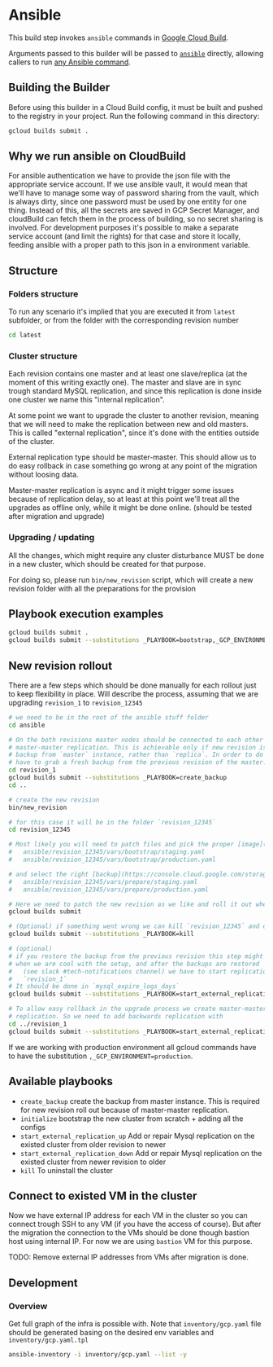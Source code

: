# Ansible

This build step invokes `ansible` commands in [Google Cloud Build][cloud-build].

Arguments passed to this builder will be passed to [`ansible`][ansible] directly, allowing callers to
run [any Ansible command][ansible-commands].

[cloud-build]: https://cloud.google.com/cloud-build

[ansible]: https://docs.ansible.com/ansible/latest/getting_started/index.html

[ansible-commands]: https://docs.ansible.com/ansible/latest/command_guide/index.html

## Building the Builder

Before using this builder in a Cloud Build config, it must be built and pushed to the registry in
your project. Run the following command in this directory:

```bash
gcloud builds submit .
```

## Why we run ansible on CloudBuild

For ansible authentication we have to provide the json file with the appropriate
service account. If we use ansible vault, it would mean that we'll have to
manage some way of password sharing from the vault, which is always dirty, since
one password must be used by one entity for one thing. Instead of this, all the
secrets are saved in GCP Secret Manager, and cloudBuild can fetch them in the
process of building, so no secret sharing is involved.
For development purposes it's possible to make a separate service account (and
limit the rights) for that case and store it locally, feeding ansible with a
proper path to this json in a environment variable.

## Structure

### Folders structure

To run any scenario it's implied that you are executed it from `latest`
subfolder, or from the folder with the corresponding revision number

```bash
cd latest
```

### Cluster structure

Each revision contains one master and at least one slave/replica (at the moment of this writing exactly one). The master and slave are in sync trough standard MySQL replication, and since this replication is done inside one cluster we name this "internal replication".

At some point we want to upgrade the cluster to another revision, meaning that we will need to make the replication between new and old masters. This is called "external replication", since it's done with the entities outside of the cluster.

External replication type should be master-master. This should allow us to do easy rollback in case something go wrong at any point of the migration without loosing data.

Master-master replication is async and it might trigger some issues because of replication delay, so at least at this point we'll treat all the upgrades as offline only, while it might be done online. (should be tested after migration and upgrade)

### Upgrading / updating

All the changes, which might require any cluster disturbance MUST be done in a
new cluster, which should be created for that purpose.

For doing so, please run `bin/new_revision` script, which will create a new
revision folder with all the preparations for the provision

## Playbook execution examples

```bash
gcloud builds submit .
gcloud builds submit --substitutions _PLAYBOOK=bootstrap,_GCP_ENVIRONMENT=production
```

## New revision rollout

There are a few steps which should be done manually for each rollout just to
keep flexibility in place. Will describe the process, assuming that we are
upgrading `revision_1` to `revision_12345`

```bash
# we need to be in the root of the ansible stuff folder
cd ansible

# On the both revisions master nodes should be connected to each other though
# master-master replication. This is achievable only if new revision is based on
# backup from `master` instance, rather than `replica`. In order to do so we
# have to grab a fresh backup from the previous revision of the master.
cd revision_1
gcloud builds submit --substitutions _PLAYBOOK=create_backup
cd ..

# create the new revision
bin/new_revision

# for this case it will be in the folder `revision_12345`
cd revision_12345

# Most likely you will need to patch files and pick the proper [image](https://console.cloud.google.com/compute/images?project=my-awesome-project&tab=images)
#   ansible/revision_12345/vars/bootstrap/staging.yaml
#   ansible/revision_12345/vars/bootstrap/production.yaml

# and select the right [backup](https://console.cloud.google.com/storage/browser/mysql-backup;tab=objects?forceOnBucketsSortingFiltering=true&project=my-awesome-project&prefix=&forceOnObjectsSortingFiltering=false&pageState=(%22StorageObjectListTable%22:(%22f%22:%22%255B%255D%22))) to restore from in files
#   ansible/revision_12345/vars/prepare/staging.yaml
#   ansible/revision_12345/vars/prepare/production.yaml

# Here we need to patch the new revision as we like and roll it out when it's ready
gcloud builds submit

# (Optional) if something went wrong we can kill `revision_12345` and deploy it again with
gcloud builds submit --substitutions _PLAYBOOK=kill

# (optional)
# if you restore the backup from the previous revision this step might be omitted.
# when we are cool with the setup, and after the backups are restored
#   (see slack #tech-notifications channel) we have to start replication with
#   `revision_1`
# It should be done in `mysql_expire_logs_days`
gcloud builds submit --substitutions _PLAYBOOK=start_external_replication_down

# To allow easy rollback in the upgrade process we create master-master
# replication. So we need to add backwards replication with
cd ../revision_1
gcloud builds submit --substitutions _PLAYBOOK=start_external_replication_up
```

If we are working with production environment all gcloud commands have to have
the substitution `,_GCP_ENVIRONMENT=production`.

## Available playbooks

* `create_backup` create the backup from master instance. This is required for
new revision roll out because of master-master replication.
* `initialize` bootstrap the new cluster from scratch + adding all the configs
* `start_external_replication_up` Add or repair Mysql replication on the existed
cluster from older revision to newer
* `start_external_replication_down` Add or repair Mysql replication on the
existed cluster from newer revision to older
* `kill` To uninstall the cluster

## Connect to existed VM in the cluster

Now we have external IP address for each VM in the cluster so you can connect
trough SSH to any VM (if you have the access of course). But after the migration
the connection to the VMs should be done though bastion host using internal IP.
For now we are using `bastion` VM for this purpose.

TODO: Remove external IP addresses from VMs after migration is done.

## Development

### Overview

Get full graph of the infra is possible with. Note that `inventory/gcp.yaml`
file should be generated basing on the desired env variables and
`inventory/gcp.yaml.tpl`

```bash
ansible-inventory -i inventory/gcp.yaml --list -y
```
